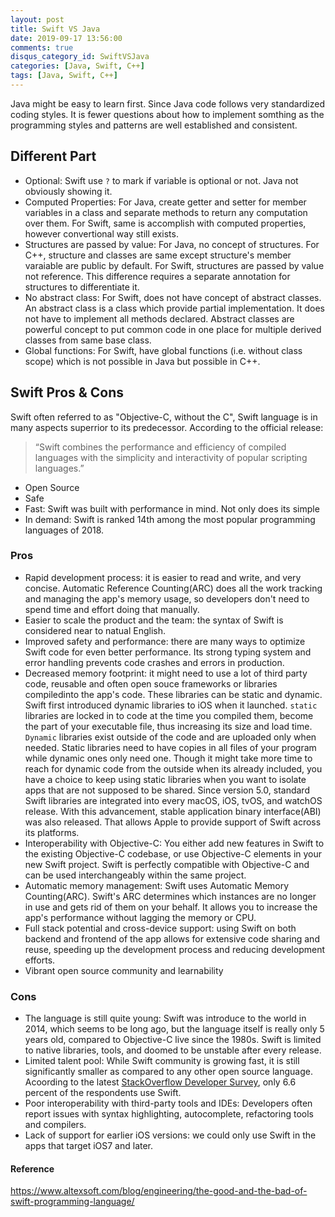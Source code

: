 ```yaml
---
layout: post
title: Swift VS Java
date: 2019-09-17 13:56:00
comments: true
disqus_category_id: SwiftVSJava
categories: [Java, Swift, C++]
tags: [Java, Swift, C++]
---
```


Java might be easy to learn first. Since Java code follows very standardized coding styles. It is fewer questions about how to implement somthing as the programming styles and patterns are well established and consistent.

## Different Part

- Optional: Swift use `?` to mark if variable is optional or not. Java not obviously showing it.
- Computed Properties: For Java, create getter and setter for member variables in a class and separate methods to return any computation over them. For Swift, same is accomplish with computed properties, however convertional way still exists.
- Structures are passed by value: For Java, no concept of structures. For C++, structure and classes are same except structure's member varaiable are public by default. For Swift, structures are passed by value not reference. This difference requires a separate annotation for structures to differentiate it.
- No abstract class: For Swift, does not have concept of abstract classes. An abstract class is a class which provide partial implementation. It does not have to implement all methods declared. Abstract classes are powerful concept to put common code in one place for multiple derived classes from same base class.
- Global functions: For Swift, have global functions (i.e. without class scope) which is not possible in Java but possible in C++.

## Swift Pros & Cons

Swift often referred to as "Objective-C, without the C", Swift language is in many aspects superrior to its predecessor. According to the official release:
> “Swift combines the performance and efficiency of compiled languages with the simplicity and interactivity of popular scripting languages.”

- Open Source
- Safe
- Fast: Swift was built with performance in mind. Not only does its simple
- In demand: Swift is ranked 14th among the most popular programming languages of 2018.

### Pros

- Rapid development process: it is easier to read and write, and very concise. Automatic Reference Counting(ARC) does all the work tracking and managing the app's memory usage, so developers don't need to spend time and effort doing that manually.
- Easier to scale the product and the team: the syntax of Swift is considered near to natual English.
- Improved safety and performance: there are many ways to optimize Swift code for even better performance. Its strong typing system and error handling prevents code crashes and errors in production.
- Decreased memory footprint: it might need to use a lot of third party code, reusable and often open souce frameworks or libraries compiledinto the app's code. These libraries can be static and dynamic. Swift first introduced dynamic libraries to iOS when it launched. `static` libraries are locked in to code at the time you compiled them, become the part of your executable file, thus increasing its size and load time. `Dynamic` libraries exist outside of the code and are uploaded only when needed. Static libraries need to have copies in all files of your program while dynamic ones only need one. Though it might take more time to reach for dynamic code from the outside when its already included, you have a choice to keep using static libraries when you want to isolate apps that are not supposed to be shared. Since version 5.0, standard Swift libraries are integrated into every macOS, iOS, tvOS, and watchOS release. With this advancement, stable application binary interface(ABI) was also released. That allows Apple to provide support of Swift across its platforms.
- Interoperability with Objective-C: You either add new features in Swift to the existing Objective-C codebase, or use Objective-C elements in your new Swift project. Swift is perfectly compatible with Objective-C and can be used interchangeably within the same project.
- Automatic memory management: Swift uses Automatic Memory Counting(ARC). Swift's ARC determines which instances are no longer in use and gets rid of them on your behalf. It allows you to increase the app's performance without lagging the memory or CPU.
- Full stack potential and cross-device support: using Swift on both backend and frontend of the app allows for extensive code sharing and reuse, speeding up the development process and reducing development efforts.
- Vibrant open source community and learnability

### Cons

- The language is still quite young: Swift was introduce to the world in 2014, which seems to be long ago, but the language itself is really only 5 years old, compared to Objective-C live since the 1980s. Swift is limited to native libraries, tools, and doomed to be unstable after every release.
- Limited talent pool: While Swift community is growing fast, it is still significantly smaller as compared to any other open source language. Acoording to the latest [StackOverflow Developer Survey](https://insights.stackoverflow.com/survey/2019), only 6.6 percent of the respondents use Swift.
- Poor interoperability with third-party tools and IDEs: Developers often report issues with syntax highlighting, autocomplete, refactoring tools and compilers.
- Lack of support for earlier iOS versions: we could only use Swift in the apps that target iOS7 and later.

#### Reference
https://www.altexsoft.com/blog/engineering/the-good-and-the-bad-of-swift-programming-language/